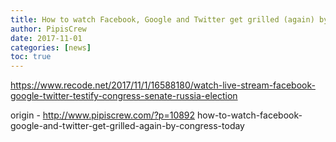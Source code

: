 ```yaml
---
title: How to watch Facebook, Google and Twitter get grilled (again) by Congress today
author: PipisCrew
date: 2017-11-01
categories: [news]
toc: true
---
```


https://www.recode.net/2017/11/1/16588180/watch-live-stream-facebook-google-twitter-testify-congress-senate-russia-election

origin - http://www.pipiscrew.com/?p=10892 how-to-watch-facebook-google-and-twitter-get-grilled-again-by-congress-today
